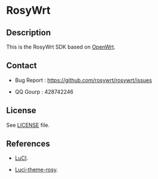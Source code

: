 # RosyWrt

## Description

This is the RosyWrt SDK based on [OpenWrt](https://github.com/openwrt/openwrt).

## Contact
* Bug Report : https://github.com/rosywrt/rosywrt/issues

* QQ Gourp : 428742246

## License

See [LICENSE](LICENSE) file.

## References
* [LuCI](https://github.com/rosywrt/luci).

* [Luci-theme-rosy](https://github.com/rosywrt/luci-theme-rosy).
